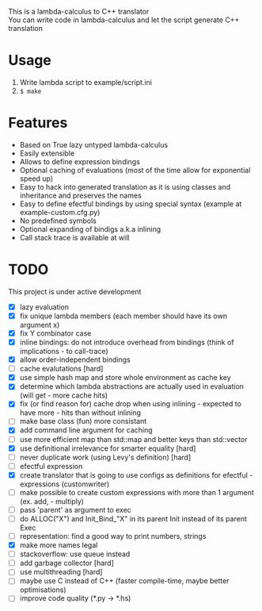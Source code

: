 This is a lambda-calculus to C++ translator  
You can write code in lambda-calculus and let the script generate C++ translation  

# Usage

1) Write lambda script to example/script.ini
2) `$ make`

# Features

- Based on True lazy untyped lambda-calculus
- Easily extensible
- Allows to define expression bindings
- Optional caching of evaluations (most of the time allow for exponential speed up)
- Easy to hack into generated translation as it is using classes and inheritance and preserves the names
- Easy to define efectful bindings by using special syntax (example at example-custom.cfg.py)
- No predefined symbols
- Optional expanding of bindigs a.k.a inlining
- Call stack trace is available at will

# TODO
This project is under active development

- [x] lazy evaluation
- [x] fix unique lambda members (each member should have its own argument x)
- [x] fix Y combinator case
- [x] inline bindings: do not introduce overhead from bindings (think of implications - to call-trace)
- [x] allow order-independent bindings
- [ ] cache evalutations [hard]
- [x] use simple hash map and store whole environment as cache key
- [x] determine which lambda abstractions are actually used in evaluation (will get - more cache hits)
- [x] fix (or find reason for) cache drop when using inlining - expected to have more - hits than without inlining
- [ ] make base class (fun) more consistant
- [x] add command line argument for caching
- [ ] use more efficient map than std::map and better keys than std::vector<int>
- [x] use definitional irrelevance for smarter equality [hard]
- [ ] never duplicate work (using Levy's definition) [hard]
- [ ] efectful expression
- [x] create translator that is going to use configs as definitions for efectful - expressions (customwriter)
- [ ] make possible to create custom expressions with more than 1 argument (ex. add, - multiply)
- [ ] pass 'parent' as argument to exec
- [ ] do ALLOC("X") and Init_Bind_"X" in its parent Init instead of its parent Exec
- [ ] representation: find a good way to print numbers, strings
- [x] make more names legal
- [ ] stackoverflow: use queue instead
- [ ] add garbage collector [hard]
- [ ] use multithreading [hard]
- [ ] maybe use C instead of C++ (faster compile-time, maybe better optimisations)
- [ ] improve code quality (*.py -> *.hs)
